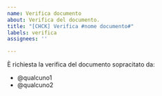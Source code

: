 ```yaml
---
name: Verifica documento
about: Verifica del documento.
title: "[CHCK] Verifica #nome documento#"
labels: verifica
assignees: ''

---
```


È richiesta la verifica del documento sopracitato da:
- @qualcuno1
- @qualcuno2
